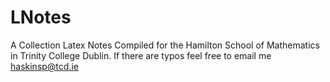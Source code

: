 # LNotes
A Collection Latex Notes Compiled for the Hamilton School of Mathematics in Trinity College Dublin.
If there are typos feel free to email me haskinsp@tcd.ie 
